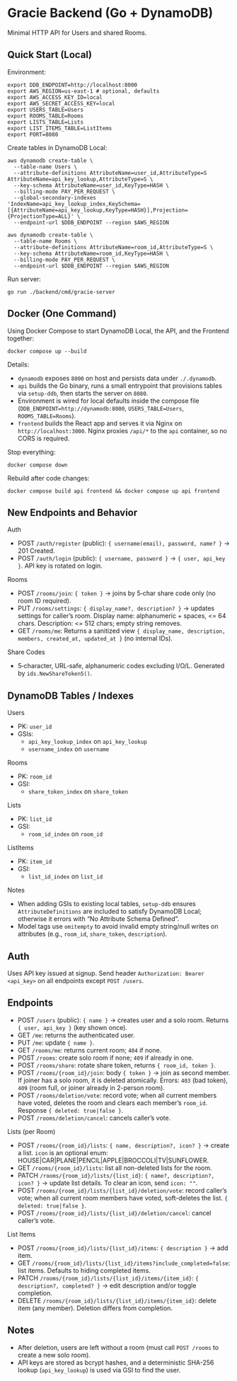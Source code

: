 # Gracie Backend (Go + DynamoDB)

Minimal HTTP API for Users and shared Rooms.

## Quick Start (Local)

Environment:

```
export DDB_ENDPOINT=http://localhost:8000
export AWS_REGION=us-east-1 # optional, defaults
export AWS_ACCESS_KEY_ID=local
export AWS_SECRET_ACCESS_KEY=local
export USERS_TABLE=Users
export ROOMS_TABLE=Rooms
export LISTS_TABLE=Lists
export LIST_ITEMS_TABLE=ListItems
export PORT=8080
```

Create tables in DynamoDB Local:

```
aws dynamodb create-table \
  --table-name Users \
  --attribute-definitions AttributeName=user_id,AttributeType=S AttributeName=api_key_lookup,AttributeType=S \
  --key-schema AttributeName=user_id,KeyType=HASH \
  --billing-mode PAY_PER_REQUEST \
  --global-secondary-indexes 'IndexName=api_key_lookup_index,KeySchema=[{AttributeName=api_key_lookup,KeyType=HASH}],Projection={ProjectionType=ALL}' \
  --endpoint-url $DDB_ENDPOINT --region $AWS_REGION

aws dynamodb create-table \
  --table-name Rooms \
  --attribute-definitions AttributeName=room_id,AttributeType=S \
  --key-schema AttributeName=room_id,KeyType=HASH \
  --billing-mode PAY_PER_REQUEST \
  --endpoint-url $DDB_ENDPOINT --region $AWS_REGION
```

Run server:

```
go run ./backend/cmd/gracie-server
```

## Docker (One Command)

Using Docker Compose to start DynamoDB Local, the API, and the Frontend together:

```
docker compose up --build
```

Details:
- `dynamodb` exposes `8000` on host and persists data under `./.dynamodb`.
- `api` builds the Go binary, runs a small entrypoint that provisions tables via `setup-ddb`, then starts the server on `8080`.
- Environment is wired for local defaults inside the compose file (`DDB_ENDPOINT=http://dynamodb:8000`, `USERS_TABLE=Users`, `ROOMS_TABLE=Rooms`).
- `frontend` builds the React app and serves it via Nginx on `http://localhost:3000`. Nginx proxies `/api/*` to the `api` container, so no CORS is required.

Stop everything:

```
docker compose down
```

Rebuild after code changes:

```
docker compose build api frontend && docker compose up api frontend
```

## New Endpoints and Behavior

Auth
- POST `/auth/register` (public): `{ username(email), password, name? }` → 201 Created.
- POST `/auth/login` (public): `{ username, password }` → `{ user, api_key }`. API key is rotated on login.

Rooms
- POST `/rooms/join`: `{ token }` → joins by 5‑char share code only (no room ID required).
- PUT `/rooms/settings`: `{ display_name?, description? }` → updates settings for caller’s room. Display name: alphanumeric + spaces, <= 64 chars. Description: <= 512 chars; empty string removes.
- GET `/rooms/me`: Returns a sanitized view `{ display_name, description, members, created_at, updated_at }` (no internal IDs).

Share Codes
- 5‑character, URL‑safe, alphanumeric codes excluding I/O/L. Generated by `ids.NewShareToken5()`.

## DynamoDB Tables / Indexes

Users
- PK: `user_id`
- GSIs:
  - `api_key_lookup_index` on `api_key_lookup`
  - `username_index` on `username`

Rooms
- PK: `room_id`
- GSI:
  - `share_token_index` on `share_token`

Lists
- PK: `list_id`
- GSI:
  - `room_id_index` on `room_id`

ListItems
- PK: `item_id`
- GSI:
  - `list_id_index` on `list_id`

Notes
- When adding GSIs to existing local tables, `setup-ddb` ensures `AttributeDefinitions` are included to satisfy DynamoDB Local; otherwise it errors with “No Attribute Schema Defined”.
- Model tags use `omitempty` to avoid invalid empty string/null writes on attributes (e.g., `room_id`, `share_token`, `description`).

## Auth

Uses API key issued at signup. Send header `Authorization: Bearer <api_key>` on all endpoints except `POST /users`.

## Endpoints

- POST `/users` (public): `{ name }` → creates user and a solo room. Returns `{ user, api_key }` (key shown once).
- GET `/me`: returns the authenticated user.
- PUT `/me`: update `{ name }`.
- GET `/rooms/me`: returns current room; `404` if none.
- POST `/rooms`: create solo room if none; `409` if already in one.
- POST `/rooms/share`: rotate share token, returns `{ room_id, token }`.
- POST `/rooms/{room_id}/join`: body `{ token }` → join as second member. If joiner has a solo room, it is deleted atomically. Errors: `403` (bad token), `409` (room full, or joiner already in 2-person room).
- POST `/rooms/deletion/vote`: record vote; when all current members have voted, deletes the room and clears each member’s `room_id`. Response `{ deleted: true|false }`.
- POST `/rooms/deletion/cancel`: cancels caller’s vote.

Lists (per Room)
- POST `/rooms/{room_id}/lists`: `{ name, description?, icon? }` → create a list. `icon` is an optional enum: HOUSE|CAR|PLANE|PENCIL|APPLE|BROCCOLI|TV|SUNFLOWER.
- GET `/rooms/{room_id}/lists`: list all non-deleted lists for the room.
- PATCH `/rooms/{room_id}/lists/{list_id}`: `{ name?, description?, icon? }` → update list details. To clear an icon, send `icon: ""`.
- POST `/rooms/{room_id}/lists/{list_id}/deletion/vote`: record caller’s vote; when all current room members have voted, soft-deletes the list. `{ deleted: true|false }`.
- POST `/rooms/{room_id}/lists/{list_id}/deletion/cancel`: cancel caller’s vote.

List Items
- POST `/rooms/{room_id}/lists/{list_id}/items`: `{ description }` → add item.
- GET `/rooms/{room_id}/lists/{list_id}/items?include_completed=false`: list items. Defaults to hiding completed items.
- PATCH `/rooms/{room_id}/lists/{list_id}/items/{item_id}`: `{ description?, completed? }` → edit description and/or toggle completion.
- DELETE `/rooms/{room_id}/lists/{list_id}/items/{item_id}`: delete item (any member). Deletion differs from completion.

## Notes

- After deletion, users are left without a room (must call `POST /rooms` to create a new solo room).
- API keys are stored as bcrypt hashes, and a deterministic SHA-256 lookup (`api_key_lookup`) is used via GSI to find the user.
